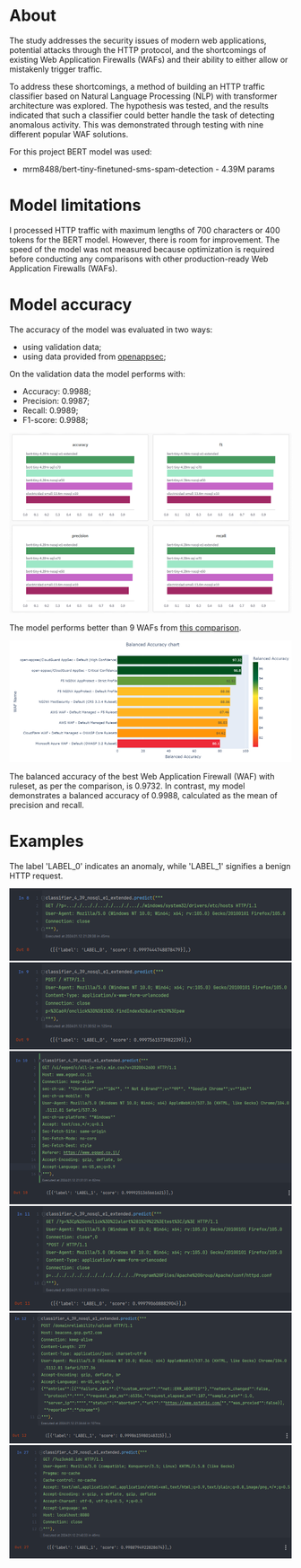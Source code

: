# About

The study addresses the security issues of modern web applications, potential attacks through the HTTP protocol, 
and the shortcomings of existing Web Application Firewalls (WAFs) and their ability to either allow or mistakenly 
trigger traffic. 

To address these shortcomings, a method of building an HTTP traffic classifier based on 
Natural Language Processing (NLP) with transformer architecture was explored. The hypothesis was tested, and the 
results indicated that such a classifier could better handle the task of detecting anomalous activity. 
This was demonstrated through testing with nine different popular WAF solutions.

For this project BERT model was used:
- mrm8488/bert-tiny-finetuned-sms-spam-detection - 4.39M params

# Model limitations
I processed HTTP traffic with maximum lengths of 700 characters or 400 tokens for the BERT model. 
However, there is room for improvement. The speed of the model was not measured because optimization is required 
before conducting any comparisons with other production-ready Web Application Firewalls (WAFs).

# Model accuracy 

The accuracy of the model was evaluated in two ways:
- using validation data;
- using data provided from 
[openappsec](https://www.openappsec.io/post/best-waf-solutions-in-2023-real-world-comparison);

On the validation data the model performs with:
- Accuracy: 0.9988;
- Precision: 0.9987;
- Recall: 0.9989;
- F1-score: 0.9988;

![img_7.png](readme_assets/img_7.png)

The model performs better than 9 WAFs from 
[this comparison](https://www.openappsec.io/post/best-waf-solutions-in-2023-real-world-comparison). 

![img.png](readme_assets/img.png)

The balanced accuracy of the best Web Application Firewall (WAF) with ruleset, as per the comparison, is 0.9732. 
In contrast, my model demonstrates a balanced accuracy of 0.9988, calculated as the mean of precision and recall.

# Examples

The label 'LABEL_0' indicates an anomaly, while 'LABEL_1' signifies a benign HTTP request.

![img_1.png](readme_assets/img_1.png)
![img_2.png](readme_assets/img_2.png)
![img_3.png](readme_assets/img_3.png)
![img_4.png](readme_assets/img_4.png)
![img_5.png](readme_assets/img_5.png)
![img_6.png](readme_assets/img_6.png)
